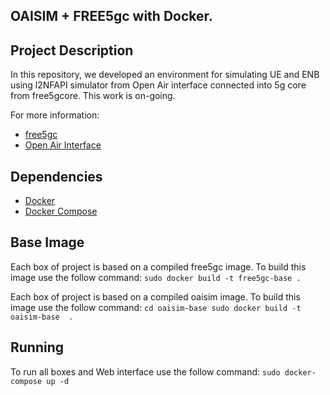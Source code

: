 ## OAISIM + FREE5gc with Docker.

## Project Description

In this repository, we developed an environment for simulating UE and ENB using l2NFAPI simulator from Open Air interface connected into 5g core from free5gcore. This work is on-going.

For more information:
* [free5gc](https://www.free5gc.org/)
* [Open Air Interface](https://www.openairinterface.org/)


## Dependencies

* [Docker](https://docs.docker.com/install/)
* [Docker Compose](https://docs.docker.com/compose/install/)


## Base Image
Each box of project is based on a compiled free5gc image. To build this image use the follow command:
``sudo docker build -t free5gc-base .``

Each box of project is based on a compiled oaisim image. To build this image use the follow command:
``cd oaisim-base sudo docker build -t oaisim-base  .``


## Running
To run all boxes and Web interface use the follow command:
``sudo docker-compose up -d``
